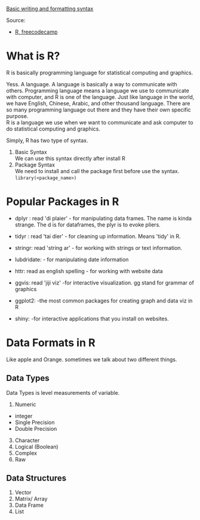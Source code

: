 [Basic writing and formatting syntax](https://docs.github.com/en/get-started/writing-on-github/getting-started-with-writing-and-formatting-on-github/basic-writing-and-formatting-syntax)  

Source:  
- [R, freecodecamp](https://www.youtube.com/watch?v=_V8eKsto3Ug)    
  
# What is R?  
R is basically programming language for statistical computing and graphics.  
  
  
Yess. A language. A language is basically a way to communicate with others. Programming language means a language we use to communicate with computer, and R is one of the language. Just like language in the world, we have English, Chinese, Arabic, and other thousand language. There are so many programming language out there and they have their own specific purpose.    
R is a language we use when we want to communicate and ask computer to do statistical computing and graphics.  
  
  
Simply, R has two type of syntax.
1. Basic Syntax  
We can use this syntax directly after install R 
2. Package Syntax  
We need to install and call the package first before use the syntax.  
`library(<package_name>)`

# Popular Packages in R  
- dplyr : read 'di plaier' - for manipulating data frames. The name is kinda strange. The d is for dataframes, the plyr is to evoke pliers.  

- tidyr : read 'tai dier' - for cleaning up information. Means 'tidy' in R.  

- stringr: read 'string ar' - for working with strings or text information.  

- lubdridate: -  for manipulating date information

- httr: read as english spelling - for working with website data

- ggvis: read 'jiji viz' -for interactive visualization. gg stand for grammar of graphics

- ggplot2: -the most common packages for creating graph and data viz in R  

- shiny: -for interactive applications that you install on websites.  

# Data Formats in R  
Like apple and Orange. sometimes we talk about two different things.  

## Data Types  
Data Types is level measurements of variable.  
1. Numeric  
- integer  
- Single Precision  
- Double Precision  
3. Character  
4. Logical (Boolean)  
5. Complex  
6. Raw

## Data Structures  
1. Vector  
2. Matrix/ Array  
3. Data Frame  
4. List  





